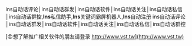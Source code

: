 ins自动话评论│ins自动话群发│ins自动话软件│ins自动话关注│ins自动话私信│ins自动话群控,**Ins**私信助手,**Ins**关键词霸屏机器人,**Ins**自动注册
ins自动话评论│ins自动话群发│ins自动话软件│ins自动话关注│ins自动话私信│ins自动话群控

[😍想了解推广相关软件的朋友请登录 http://www.vst.tw](http://www.vst.tw)



